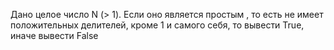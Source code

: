  Дано целое число N (> 1). Если оно является простым , то есть не
 имеет положительных делителей, кроме 1 и самого себя, то вывести True,
 иначе вывести False

